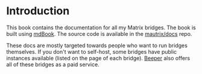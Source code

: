 # Introduction
This book contains the documentation for all my Matrix bridges. The book is
built using [mdBook](https://github.com/rust-lang/mdBook). The source code is
available in the [mautrix/docs](https://github.com/mautrix/docs) repo.

These docs are mostly targeted towards people who want to run bridges themselves.
If you don't want to self-host, some bridges have public instances available
(listed on the page of each bridge). [Beeper](https://www.beeper.com/) also
offers all of these bridges as a paid service.
